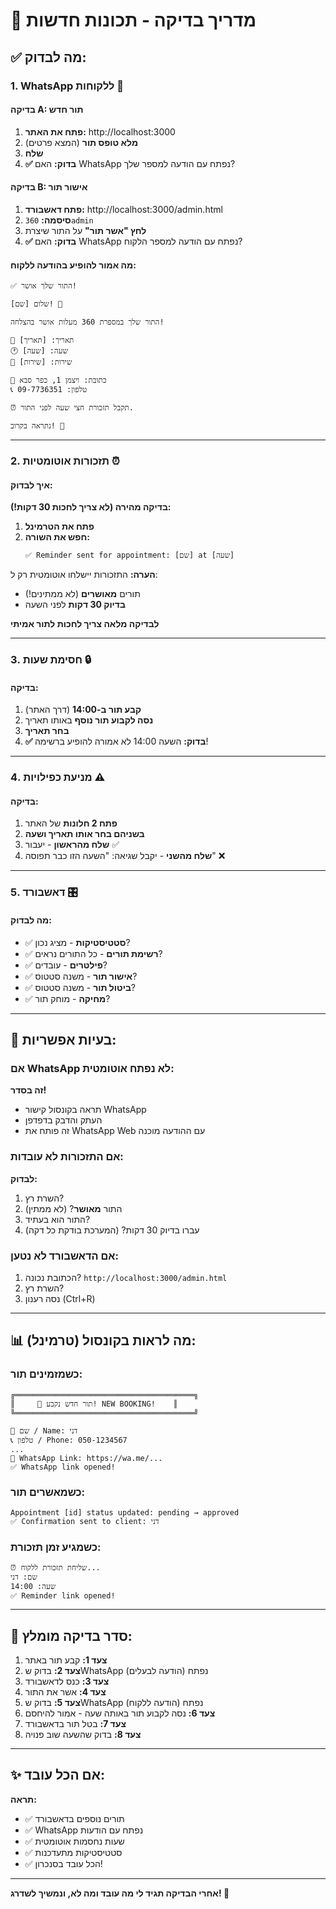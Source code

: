 # 🧪 מדריך בדיקה - תכונות חדשות

## ✅ מה לבדוק:

### 1. **WhatsApp ללקוחות** 📱

#### בדיקה A: תור חדש
1. **פתח את האתר:** http://localhost:3000
2. **מלא טופס תור** (המצא פרטים)
3. **שלח**
4. **✅ בדוק:** האם WhatsApp נפתח עם הודעה למספר שלך?

#### בדיקה B: אישור תור
1. **פתח דאשבורד:** http://localhost:3000/admin.html
2. **סיסמה:** `360admin`
3. **לחץ "אשר תור"** על התור שיצרת
4. **✅ בדוק:** האם WhatsApp נפתח עם הודעה למספר הלקוח?

#### מה אמור להופיע בהודעה ללקוח:
```
✅ התור שלך אושר!

שלום [שם]! 👋

התור שלך במספרת 360 מעלות אושר בהצלחה!

📅 תאריך: [תאריך]
🕐 שעה: [שעה]
💇 שירות: [שירות]

📍 כתובת: ויצמן 1, כפר סבא
📞 טלפון: 09-7736351

⏰ תקבל תזכורת חצי שעה לפני התור.

נתראה בקרוב! 💈
```

---

### 2. **תזכורות אוטומטיות** ⏰

#### איך לבדוק:
**בדיקה מהירה (לא צריך לחכות 30 דקות!):**

1. **פתח את הטרמינל**
2. **חפש את השורה:**
   ```
   ✅ Reminder sent for appointment: [שם] at [שעה]
   ```

**הערה:** התזכורות יישלחו אוטומטית רק ל:
- תורים **מאושרים** (לא ממתינים!)
- **בדיוק 30 דקות** לפני השעה

**לבדיקה מלאה צריך לחכות לתור אמיתי**

---

### 3. **חסימת שעות** 🔒

#### בדיקה:
1. **קבע תור ב-14:00** (דרך האתר)
2. **נסה לקבוע תור נוסף** באותו תאריך
3. **בחר תאריך**
4. **✅ בדוק:** השעה 14:00 לא אמורה להופיע ברשימה!

---

### 4. **מניעת כפילויות** ⚠️

#### בדיקה:
1. **פתח 2 חלונות** של האתר
2. **בשניהם בחר אותו תאריך ושעה**
3. **שלח מהראשון** - יעבור ✅
4. **שלח מהשני** - יקבל שגיאה: "השעה הזו כבר תפוסה" ❌

---

### 5. **דאשבורד** 🎛️

#### מה לבדוק:
- ✅ **סטטיסטיקות** - מציג נכון?
- ✅ **רשימת תורים** - כל התורים נראים?
- ✅ **פילטרים** - עובדים?
- ✅ **אישור תור** - משנה סטטוס?
- ✅ **ביטול תור** - משנה סטטוס?
- ✅ **מחיקה** - מוחק תור?

---

## 🐛 בעיות אפשריות:

### אם WhatsApp לא נפתח אוטומטית:
**זה בסדר!** 
- תראה בקונסול קישור WhatsApp
- העתק והדבק בדפדפן
- זה פותח את WhatsApp Web עם ההודעה מוכנה

### אם התזכורות לא עובדות:
**לבדוק:**
1. השרת רץ?
2. התור **מאושר**? (לא ממתין)
3. התור הוא בעתיד?
4. עברו בדיוק 30 דקות? (המערכת בודקת כל דקה)

### אם הדאשבורד לא נטען:
1. הכתובת נכונה? `http://localhost:3000/admin.html`
2. השרת רץ?
3. נסה רענון (Ctrl+R)

---

## 📊 מה לראות בקונסול (טרמינל):

### כשמזמינים תור:
```
╔════════════════════════════════════════╗
║     🎉 תור חדש נקבע! NEW BOOKING!    ║
╚════════════════════════════════════════╝

👤 שם / Name: דני
📞 טלפון / Phone: 050-1234567
...
📱 WhatsApp Link: https://wa.me/...
✅ WhatsApp link opened!
```

### כשמאשרים תור:
```
Appointment [id] status updated: pending → approved
✅ Confirmation sent to client: דני
```

### כשמגיע זמן תזכורת:
```
⏰ שליחת תזכורת ללקוח...
שם: דני
שעה: 14:00
✅ Reminder link opened!
```

---

## 🎯 סדר בדיקה מומלץ:

1. **צעד 1:** קבע תור באתר
2. **צעד 2:** בדוק שWhatsApp נפתח (הודעה לבעלים)
3. **צעד 3:** כנס לדאשבורד
4. **צעד 4:** אשר את התור
5. **צעד 5:** בדוק שWhatsApp נפתח (הודעה ללקוח)
6. **צעד 6:** נסה לקבוע תור באותה שעה - אמור להיחסם
7. **צעד 7:** בטל תור בדאשבורד
8. **צעד 8:** בדוק שהשעה שוב פנויה

---

## ✨ אם הכל עובד:

**תראה:** 
- ✅ תורים נוספים בדאשבורד
- ✅ WhatsApp נפתח עם הודעות
- ✅ שעות נחסמות אוטומטית
- ✅ סטטיסטיקות מתעדכנות
- ✅ הכל עובד בסנכרון!

---

**אחרי הבדיקה תגיד לי מה עובד ומה לא, ונמשיך לשדרג! 🚀**

